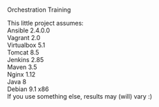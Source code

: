 #
Orchestration Training

This little project assumes:
<br>  Ansible 2.4.0.0
<br>  Vagrant 2.0
<br>  Virtualbox 5.1
<br>  Tomcat 8.5
<br>  Jenkins 2.85
<br>  Maven 3.5
<br>  Nginx 1.12
<br>  Java 8
<br>  Debian 9.1 x86
<br>
If you use something else, results may (will) vary :)

